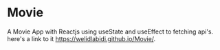 # Movie

A Movie App with Reactjs using useState and useEffect to fetching api's. <br>
here's a link to it https://welidlabidi.github.io/Movie/.
